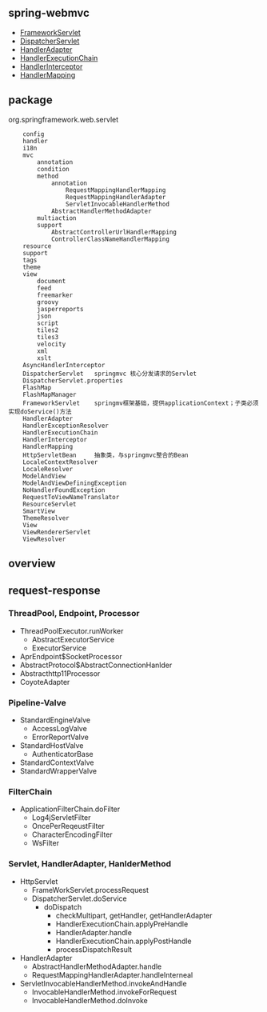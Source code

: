 ## spring-webmvc
* [FrameworkServlet](/20-framework/src/spring/spring-webmvc/FrameworkServlet.md)
* [DispatcherServlet](/20-framework/src/spring/spring-webmvc/DispatcherServlet.md)
* [HandlerAdapter](/20-framework/src/spring/spring-webmvc/HandlerAdapter.md)
* [HandlerExecutionChain](/20-framework/src/spring/spring-webmvc/HandlerExecutionChain.md)
* [HandlerInterceptor](/20-framework/src/spring/spring-webmvc/HandlerInterceptor.md)
* [HandlerMapping](/20-framework/src/spring/spring-webmvc/HandlerMapping.md)

## package
org.springframework.web.servlet
```
    config
    handler
    i18n
    mvc
        annotation
        condition
        method
            annotation
                RequestMappingHandlerMapping
                RequestMappingHandlerAdapter
                ServletInvocableHandlerMethod
            AbstractHandlerMethodAdapter
        multiaction
        support
            AbstractControllerUrlHandlerMapping
            ControllerClassNameHandlerMapping
    resource
    support
    tags
    theme
    view
        document
        feed
        freemarker
        groovy
        jasperreports
        json
        script
        tiles2
        tiles3
        velocity
        xml
        xslt
    AsyncHandlerInterceptor
    DispatcherServlet   springmvc 核心分发请求的Servlet
    DispatcherServlet.properties
    FlashMap
    FlashMapManager
    FrameworkServlet    springmv框架基础，提供applicationContext；子类必须实现doService()方法
    HandlerAdapter
    HandlerExceptionResolver
    HandlerExecutionChain
    HandlerInterceptor
    HandlerMapping
    HttpServletBean     抽象类，与springmvc整合的Bean
    LocaleContextResolver
    LocaleResolver
    ModelAndView
    ModelAndViewDefiningException
    NoHandlerFoundException
    RequestToViewNameTranslator
    ResourceServlet
    SmartView
    ThemeResolver
    View
    ViewRendererServlet
    ViewResolver
```

## overview



## request-response

### ThreadPool, Endpoint, Processor
* ThreadPoolExecutor.runWorker
  * AbstractExecutorService
  * ExecutorService
* AprEndpoint$SocketProcessor
* AbstractProtocol$AbstractConnectionHanlder
* Abstracthttp11Processor
* CoyoteAdapter

### Pipeline-Valve
* StandardEngineValve
  * AccessLogValve
  * ErrorReportValve
* StandardHostValve
  * AuthenticatorBase
* StandardContextValve
* StandardWrapperValve

### FilterChain
* ApplicationFilterChain.doFilter
  * Log4jServletFilter
  * OncePerReqeustFilter
  * CharacterEncodingFilter
  * WsFilter

### Servlet, HandlerAdapter, HanlderMethod
* HttpServlet
  * FrameWorkServlet.processRequest  
  * DispatcherServlet.doService
    * doDispatch
      * checkMultipart, getHandler, getHandlerAdapter
      * HandlerExecutionChain.applyPreHandle
      * HandlerAdapter.handle
      * HandlerExecutionChain.applyPostHandle
      * processDispatchResult
* HandlerAdapter
  * AbstractHandlerMethodAdapter.handle
  * RequestMappingHandlerAdapter.handleInterneal
* ServletInvocableHandlerMethod.invokeAndHandle
  * InvocableHandlerMethod.invokeForRequest
  * InvocableHandlerMethod.doInvoke